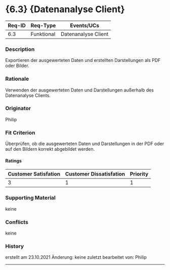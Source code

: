 # {6.3} {Datenanalyse Client}

| Req-ID |  Req-Type  | Events/UCs          |
|--------|------------|---------------------|
| 6.3    | Funktional | Datenanalyse Client |

### Description
Exportieren der ausgewerteten Daten und erstellten Darstellungen als PDF oder Bilder.

### Rationale
Verwenden der ausgewerteten Daten und Darstellungen außerhalb des Datenanalyse Clients.

### Originator
Philip

### Fit Criterion
Überprüfen, ob die ausgewerteten Daten und Darstellungen in der PDF oder auf den Bildern korrekt abgebildet werden.

#### Ratings
| Customer Satisfation | Customer Dissatisfation | Priority |
|----------------------|-------------------------|----------|
| 3                    | 1                       | 1        |

### Supporting Material
keine

### Conflicts
keine

### History
erstellt am 23.10.2021
Änderung: keine
zuletzt bearbeitet von: Philip

---
